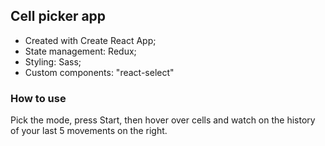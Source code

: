 ## Cell picker app

- Created with Create React App;
- State management: Redux;
- Styling: Sass;
- Custom components: "react-select"

### How to use

Pick the mode, press Start, then hover over cells and watch on the history of your last 5 movements on the right.
